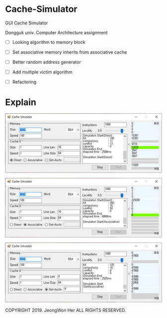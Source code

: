 # Cache-Simulator
GUI Cache Simulator

Dongguk univ. Computer Architecture assignment

-[ ] Looking algorithm to memory block

-[ ] Set associative memory inherits from associative cache

-[ ] Better random address generator

-[ ] Add multiple victim algorithm

-[ ] Refactoring

# Explain

![image01](image01.png "direct")

![image02](image02.png "associative")

![image03](image03.png "set")

COPYRIGHT 2019. JeongWon Her ALL RIGHTS RESERVED.
